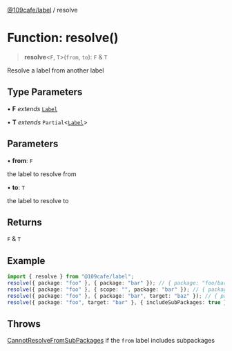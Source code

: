 [@109cafe/label](index.md) / resolve

# Function: resolve()

> **resolve**\<`F`, `T`\>(`from`, `to`): `F` & `T`

Resolve a label from another label

## Type Parameters

• **F** *extends* [`Label`](Interface.Label.md)

• **T** *extends* `Partial`\<[`Label`](Interface.Label.md)\>

## Parameters

• **from**: `F`

the label to resolve from

• **to**: `T`

the label to resolve to

## Returns

`F` & `T`

## Example

```ts
import { resolve } from "@109cafe/label";
resolve({ package: "foo" }, { package: "bar" }); // { package: "foo/bar" }
resolve({ package: "foo" }, { scope: "", package: "bar" }); // { package: "//bar" }
resolve({ package: "foo" }, { package: "bar", target: "baz" }); // { package: "foo/bar", target: "baz" }
resolve({ package: "foo", target: "bar" }, { includeSubPackages: true }); // { package: "foo", includeSubPackages: true, target: "bar" }
```

## Throws

[CannotResolveFromSubPackages](Class.CannotResolveFromSubPackages.md) if the `from` label includes subpackages
